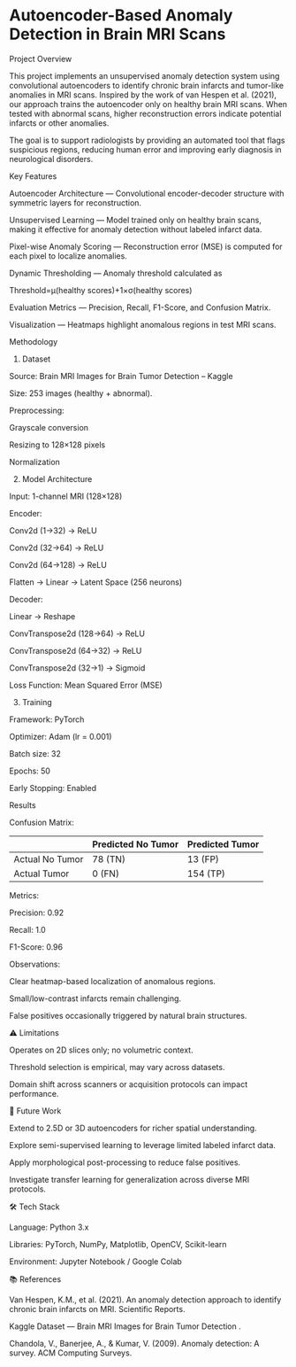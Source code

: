 # Autoencoder-Based Anomaly Detection in Brain MRI Scans
 Project Overview

This project implements an unsupervised anomaly detection system using convolutional autoencoders to identify chronic brain infarcts and tumor-like anomalies in MRI scans. Inspired by the work of van Hespen et al. (2021), our approach trains the autoencoder only on healthy brain MRI scans. When tested with abnormal scans, higher reconstruction errors indicate potential infarcts or other anomalies.

The goal is to support radiologists by providing an automated tool that flags suspicious regions, reducing human error and improving early diagnosis in neurological disorders.

 Key Features

Autoencoder Architecture — Convolutional encoder-decoder structure with symmetric layers for reconstruction.

Unsupervised Learning — Model trained only on healthy brain scans, making it effective for anomaly detection without labeled infarct data.

Pixel-wise Anomaly Scoring — Reconstruction error (MSE) is computed for each pixel to localize anomalies.

Dynamic Thresholding — Anomaly threshold calculated as

Threshold=μ(healthy scores)+1×σ(healthy scores)

Evaluation Metrics — Precision, Recall, F1-Score, and Confusion Matrix.

Visualization — Heatmaps highlight anomalous regions in test MRI scans.

 Methodology
1. Dataset

Source: Brain MRI Images for Brain Tumor Detection – Kaggle

Size: 253 images (healthy + abnormal).

Preprocessing:

Grayscale conversion

Resizing to 128×128 pixels

Normalization

2. Model Architecture

Input: 1-channel MRI (128×128)

Encoder:

Conv2d (1→32) → ReLU

Conv2d (32→64) → ReLU

Conv2d (64→128) → ReLU

Flatten → Linear → Latent Space (256 neurons)

Decoder:

Linear → Reshape

ConvTranspose2d (128→64) → ReLU

ConvTranspose2d (64→32) → ReLU

ConvTranspose2d (32→1) → Sigmoid

Loss Function: Mean Squared Error (MSE)

3. Training

Framework: PyTorch

Optimizer: Adam (lr = 0.001)

Batch size: 32

Epochs: 50

Early Stopping: Enabled

 Results

Confusion Matrix:

|                 | Predicted No Tumor | Predicted Tumor |
| --------------- | ------------------ | --------------- |
| Actual No Tumor | 78 (TN)            | 13 (FP)         |
| Actual Tumor    | 0 (FN)             | 154 (TP)        |


Metrics:

Precision: 0.92

Recall: 1.0

F1-Score: 0.96

Observations:

Clear heatmap-based localization of anomalous regions.

Small/low-contrast infarcts remain challenging.

False positives occasionally triggered by natural brain structures.

⚠️ Limitations

Operates on 2D slices only; no volumetric context.

Threshold selection is empirical, may vary across datasets.

Domain shift across scanners or acquisition protocols can impact performance.

🔮 Future Work

Extend to 2.5D or 3D autoencoders for richer spatial understanding.

Explore semi-supervised learning to leverage limited labeled infarct data.

Apply morphological post-processing to reduce false positives.

Investigate transfer learning for generalization across diverse MRI protocols.

🛠️ Tech Stack

Language: Python 3.x

Libraries: PyTorch, NumPy, Matplotlib, OpenCV, Scikit-learn

Environment: Jupyter Notebook / Google Colab

📚 References

Van Hespen, K.M., et al. (2021). An anomaly detection approach to identify chronic brain infarcts on MRI. Scientific Reports.

Kaggle Dataset — Brain MRI Images for Brain Tumor Detection
.

Chandola, V., Banerjee, A., & Kumar, V. (2009). Anomaly detection: A survey. ACM Computing Surveys.
